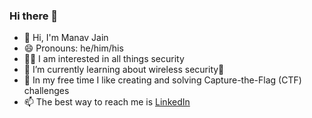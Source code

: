 ### Hi there 👋

<!--
**manavbjain/manavbjain** is a ✨ _special_ ✨ repository because its `README.md` (this file) appears on your GitHub profile.

Here are some ideas to get you started:

- 👋 Hi, I'm Manav
- 😄 Pronouns: he/him/his
- 🔭 I’m currently working on ...
- 🌱 I’m currently learning ...
- 👯 I’m looking to collaborate on ...
- 🤔 I’m looking for help with ...
- 💬 Ask me about ...
- 📫 The best way to reach me is [LinkedIn](https://www.linkedin.com/in/manavbjain/)
- 😄 Pronouns: ...
- ⚡ Fun fact: ...
-->

- 👋 Hi, I'm Manav Jain
- 😄 Pronouns: he/him/his
- 👨‍💻 I am interested in all things security
- 🌱 I’m currently learning about wireless security📡
- 🔭 In my free time I like creating and solving Capture-the-Flag (CTF) challenges
- 📫 The best way to reach me is [LinkedIn](https://www.linkedin.com/in/manavbjain/)
